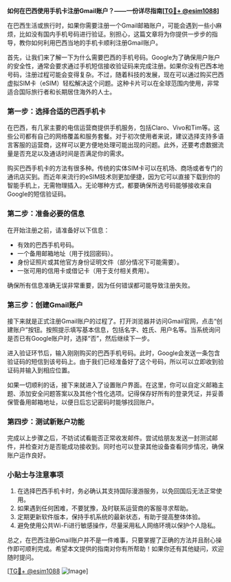 **如何在巴西使用手机卡注册Gmail账户？——一份详尽指南[[TG💪+ @esim1088](https://t.me/s/esim1088)]**

在巴西生活或旅行时，如果你需要注册一个Gmail邮箱账户，可能会遇到一些小麻烦，比如没有国内手机号码进行验证。别担心，这篇文章将为你提供一步步的指导，教你如何利用巴西当地的手机卡顺利注册Gmail账户。

首先，让我们来了解一下为什么需要巴西的手机号码。Google为了确保用户账户的安全性，通常会要求通过手机短信接收验证码来完成注册。如果你没有巴西本地号码，注册过程可能会变得复杂。不过，随着科技的发展，现在可以通过购买巴西虚拟SIM卡（eSIM）轻松解决这个问题。这种卡片可以在全球范围内使用，非常适合国际旅行者和长期居住海外的人士。

### 第一步：选择合适的巴西手机卡

在巴西，有几家主要的电信运营商提供手机服务，包括Claro、Vivo和Tim等。这些公司都有自己的网络覆盖和服务套餐。对于初次使用者来说，建议选择支持多语言客服的运营商，这样可以更方便地处理可能出现的问题。此外，还要考虑数据流量是否充足以及通话时间是否满足你的需求。

购买巴西手机卡的方法有很多种。传统的实体SIM卡可以在机场、商场或者专门的通讯店买到。而近年来流行的eSIM技术则更加便捷，因为它可以直接下载到你的智能手机上，无需物理插入。无论哪种方式，都要确保所选号码能够接收来自Google的短信验证码。

### 第二步：准备必要的信息

在开始注册之前，请准备好以下信息：
- 有效的巴西手机号码。
- 一个备用邮箱地址（用于找回密码）。
- 身份证照片或其他官方身份证明文件（部分情况下可能需要）。
- 一张可用的信用卡或借记卡（用于支付相关费用）。

确保所有信息准确无误非常重要，因为任何错误都可能导致注册失败。

### 第三步：创建Gmail账户

接下来就是正式注册Gmail账户的过程了。打开浏览器并访问Gmail官网，点击“创建账户”按钮。按照提示填写基本信息，包括名字、姓氏、用户名等。当系统询问是否已有Google账户时，选择“否”，然后继续下一步。

进入验证环节后，输入刚刚购买的巴西手机号码。此时，Google会发送一条包含验证码的短信到该号码上。由于我们已经准备好了这个号码，所以可以立即收到验证码并输入到相应位置。

如果一切顺利的话，接下来就进入了设置账户界面。在这里，你可以自定义邮箱主题、添加安全问题答案以及其他个性化选项。记得保存好所有的登录凭证，并妥善保管备用邮箱地址，以便日后忘记密码时能够找回账户。

### 第四步：测试新账户功能

完成以上步骤之后，不妨试试看能否正常收发邮件。尝试给朋友发送一封测试邮件，并检查对方是否能成功接收到。同时也可以登录其他设备查看同步情况，确保账户运作良好。

### 小贴士与注意事项

1. 在选择巴西手机卡时，务必确认其支持国际漫游服务，以免回国后无法正常使用。
2. 如果遇到任何困难，不要犹豫，及时联系运营商的客服寻求帮助。
3. 定期更新软件版本，保持手机系统的最新状态，有助于提高整体体验。
4. 避免使用公共Wi-Fi进行敏感操作，尽量采用私人网络环境以保护个人隐私。

总之，在巴西注册Gmail账户并不是一件难事，只要掌握了正确的方法并且耐心操作即可顺利完成。希望本文提供的指南对你有所帮助！如果你还有其他疑问，欢迎随时提问。

[[TG💪+ @esim1088](https://t.me/s/esim1088) ![Image](https://i.postimg.cc/4NQfJmqS/Snipaste-2025-05-13-00-14-12.png)]